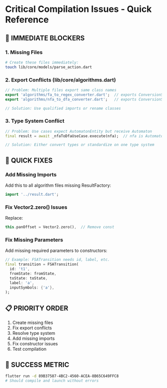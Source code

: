 # Critical Compilation Issues - Quick Reference

## 🚨 IMMEDIATE BLOCKERS

### 1. Missing Files
```bash
# Create these files immediately:
touch lib/core/models/parse_action.dart
```

### 2. Export Conflicts (lib/core/algorithms.dart)
```dart
// Problem: Multiple files export same class names
export 'algorithms/fa_to_regex_converter.dart';  // exports ConversionStep
export 'algorithms/nfa_to_dfa_converter.dart';   // exports ConversionStep

// Solution: Use qualified imports or rename classes
```

### 3. Type System Conflict
```dart
// Problem: Use cases expect AutomatonEntity but receive Automaton
final result = await _nfaToDfaUseCase.execute(nfa);  // nfa is Automaton, expects AutomatonEntity

// Solution: Either convert types or standardize on one type system
```

## 🔧 QUICK FIXES

### Add Missing Imports
Add this to all algorithm files missing ResultFactory:
```dart
import '../result.dart';
```

### Fix Vector2.zero() Issues
Replace:
```dart
this.panOffset = Vector2.zero(),  // Remove const
```

### Fix Missing Parameters
Add missing required parameters to constructors:
```dart
// Example: FSATransition needs id, label, etc.
final transition = FSATransition(
  id: 't1',
  fromState: fromState,
  toState: toState,
  label: 'a',
  inputSymbols: {'a'},
);
```

## 📋 PRIORITY ORDER
1. Create missing files
2. Fix export conflicts  
3. Resolve type system
4. Add missing imports
5. Fix constructor issues
6. Test compilation

## 🎯 SUCCESS METRIC
```bash
flutter run -d 89B37587-4BC2-4560-ACEA-8B65C649FFC8
# Should compile and launch without errors
```
